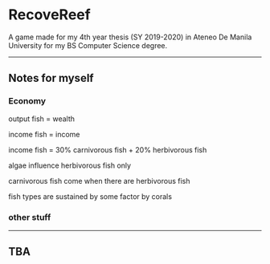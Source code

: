 # RecoveReef

A game made for my 4th year thesis (SY 2019-2020) in Ateneo De Manila University for my BS Computer Science degree.

* * *

## Notes for myself

### Economy

output fish = wealth

income fish = income

income fish = 30% carnivorous fish + 20% herbivorous fish

algae influence herbivorous fish only

carnivorous fish come when there are herbivorous fish

fish types are sustained by some factor by corals

### other stuff

* * *

## TBA